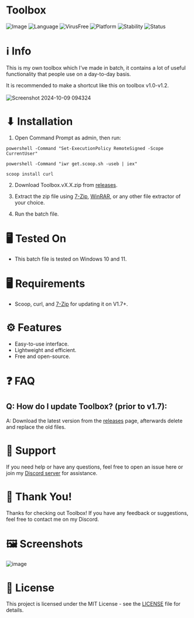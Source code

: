 # Toolbox

![Image](https://github.com/user-attachments/assets/b7dbd5bb-8edf-44c7-9bd1-131ae3142348)
![Language](https://img.shields.io/badge/Language-Batch-FF0000)
![VirusFree](https://img.shields.io/badge/Virus-Free-FF0000)
![Platform](https://img.shields.io/badge/Platform-Windows%2010%2F11-FF0000)
![Stability](https://img.shields.io/badge/Stability-Stable-FF0000)
![Status](https://img.shields.io/badge/Status-Active-FF0000)


# ℹ️ Info

This is my own toolbox which I’ve made in batch, it contains a lot of useful functionality that people use on a day-to-day basis.

It is recommended to make a shortcut like this on toolbox v1.0-v1.2. <br><br>
![Screenshot 2024-10-09 094324](https://github.com/user-attachments/assets/f774e1ec-eaba-4594-a449-40112a6de915)

# ⬇ Installation

1. Open Command Prompt as admin, then run:
```
powershell -Command "Set-ExecutionPolicy RemoteSigned -Scope CurrentUser"

powershell -Command "iwr get.scoop.sh -useb | iex"
   
scoop install curl
```                                                 
2. Download Toolbox.vX.X.zip from [releases](https://github.com/SimonGhost1012/ToolBox/releases).

3. Extract the zip file using [7-Zip](https://7-zip.com/download.html), [WinRAR](https://www.win-rar.com/download.html), or any other file extractor of your choice.

4. Run the batch file.

# 🖥️ Tested On
- This batch file is tested on Windows 10 and 11.

# 🖥️ Requirements
- Scoop, curl, and [7-Zip](https://7-zip.com/download.html) for updating it on V1.7+.

# ⚙️ Features
- Easy-to-use interface.
- Lightweight and efficient.
- Free and open-source.

# ❓ FAQ
## Q: How do I update Toolbox? (prior to v1.7):
A: Download the latest version from the [releases](https://github.com/SimonGhost1012/ToolBox/releases) page, afterwards delete and replace the old files.

# 💬 Support
If you need help or have any questions, feel free to open an issue here or join my [Discord server](https://discord.gg/qns9hbebvj) for assistance.

# 🙏 Thank You!
Thanks for checking out Toolbox! If you have any feedback or suggestions, feel free to contact me on my Discord.

# 🖼 Screenshots
![image](https://github.com/user-attachments/assets/bded4d0f-63a3-44ae-ad96-ea237411b33d)

# 📄 License
This project is licensed under the MIT License - see the [LICENSE](LICENSE) file for details.
